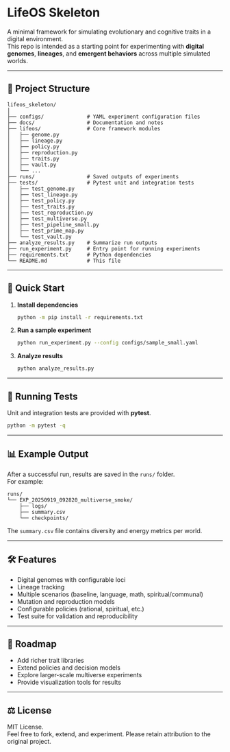 # LifeOS Skeleton

A minimal framework for simulating evolutionary and cognitive traits in a digital environment.  
This repo is intended as a starting point for experimenting with **digital genomes**, **lineages**, and **emergent behaviors** across multiple simulated worlds.

---

## 📂 Project Structure

```
lifeos_skeleton/
│
├── configs/              # YAML experiment configuration files
├── docs/                 # Documentation and notes
├── lifeos/               # Core framework modules
│   ├── genome.py
│   ├── lineage.py
│   ├── policy.py
│   ├── reproduction.py
│   ├── traits.py
│   ├── vault.py
│   └── ...
├── runs/                 # Saved outputs of experiments
├── tests/                # Pytest unit and integration tests
│   ├── test_genome.py
│   ├── test_lineage.py
│   ├── test_policy.py
│   ├── test_traits.py
│   ├── test_reproduction.py
│   ├── test_multiverse.py
│   ├── test_pipeline_small.py
│   ├── test_prime_map.py
│   └── test_vault.py
├── analyze_results.py    # Summarize run outputs
├── run_experiment.py     # Entry point for running experiments
├── requirements.txt      # Python dependencies
└── README.md             # This file
```

---

## 🚀 Quick Start

1. **Install dependencies**  
   ```bash
   python -m pip install -r requirements.txt
   ```

2. **Run a sample experiment**  
   ```bash
   python run_experiment.py --config configs/sample_small.yaml
   ```

3. **Analyze results**  
   ```bash
   python analyze_results.py
   ```

---

## 🧪 Running Tests

Unit and integration tests are provided with **pytest**.  

```bash
python -m pytest -q
```

---

## 📊 Example Output

After a successful run, results are saved in the `runs/` folder.  
For example:

```
runs/
└── EXP_20250919_092820_multiverse_smoke/
    ├── logs/
    ├── summary.csv
    └── checkpoints/
```

The `summary.csv` file contains diversity and energy metrics per world.

---

## 🛠 Features

- Digital genomes with configurable loci  
- Lineage tracking  
- Multiple scenarios (baseline, language, math, spiritual/communal)  
- Mutation and reproduction models  
- Configurable policies (rational, spiritual, etc.)  
- Test suite for validation and reproducibility  

---

## 📌 Roadmap

- Add richer trait libraries  
- Extend policies and decision models  
- Explore larger-scale multiverse experiments  
- Provide visualization tools for results  

---

## ⚖️ License

MIT License.  
Feel free to fork, extend, and experiment. Please retain attribution to the original project.  
